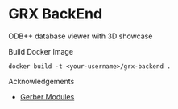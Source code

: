 # GRX BackEnd

ODB++ database viewer with 3D showcase

Build Docker Image

```
docker build -t <your-username>/grx-backend .
```



Acknowledgements

- [Gerber Modules](https://github.com/tracespace/tracespace)
